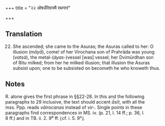+++
title = "२२ ओषधीरेवास्मै रथन्तरं"

+++
## Translation
22. She ascended; she came to the Asuras; the Asuras called to her: O  
illusion (*māyā́*), come! of her Virochana son of Prahrāda was young  
(*vatsá*), the metal-(*áyas-*)vessel \[was\] vessel; her Dvimūrdhan son  
of Ṛitu milked; from her he milked illusion; that illusion the Asuras  
subsist upon; one to be subsisted on becometh he who knoweth thus.

## Notes
R. alone gives the first phrase in §§22-28. In this and the following  
paragraphs to 29 inclusive, the text should accent *ā́sīt*, with all the  
mss. Ppp. reads *vāirocanas* instead of *vir-*. Single points in these  
paragraphs find correspondences in MS. iv. (p. 21, l. 14 ff.; p. 36, l.  
8 ff.) and in TB. ii. 2. 9⁶ ff. ⌊cf. i. 5. 9²⌋.
